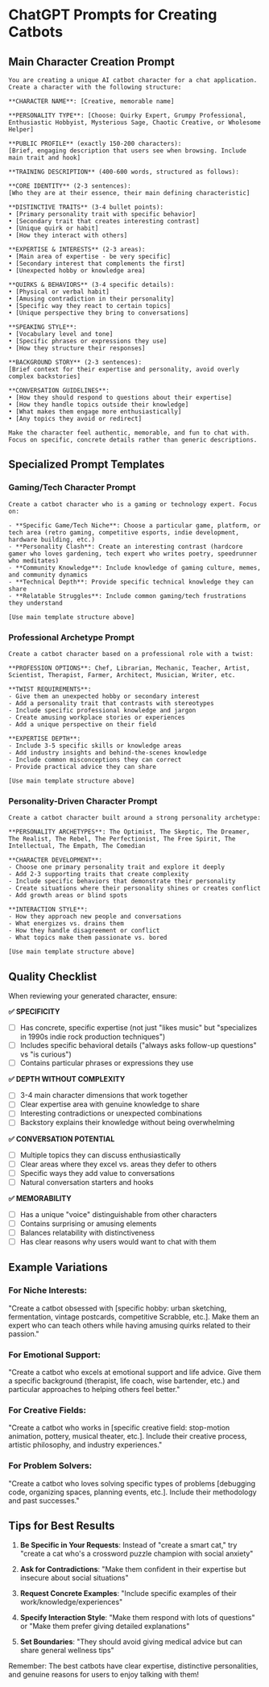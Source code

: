 # ChatGPT Prompts for Creating Catbots

## Main Character Creation Prompt

```
You are creating a unique AI catbot character for a chat application. Create a character with the following structure:

**CHARACTER NAME**: [Creative, memorable name]

**PERSONALITY TYPE**: [Choose: Quirky Expert, Grumpy Professional, Enthusiastic Hobbyist, Mysterious Sage, Chaotic Creative, or Wholesome Helper]

**PUBLIC PROFILE** (exactly 150-200 characters):
[Brief, engaging description that users see when browsing. Include main trait and hook]

**TRAINING DESCRIPTION** (400-600 words, structured as follows):

**CORE IDENTITY** (2-3 sentences):
[Who they are at their essence, their main defining characteristic]

**DISTINCTIVE TRAITS** (3-4 bullet points):
• [Primary personality trait with specific behavior]
• [Secondary trait that creates interesting contrast]
• [Unique quirk or habit]
• [How they interact with others]

**EXPERTISE & INTERESTS** (2-3 areas):
• [Main area of expertise - be very specific]
• [Secondary interest that complements the first]
• [Unexpected hobby or knowledge area]

**QUIRKS & BEHAVIORS** (3-4 specific details):
• [Physical or verbal habit]
• [Amusing contradiction in their personality]
• [Specific way they react to certain topics]
• [Unique perspective they bring to conversations]

**SPEAKING STYLE**:
• [Vocabulary level and tone]
• [Specific phrases or expressions they use]
• [How they structure their responses]

**BACKGROUND STORY** (2-3 sentences):
[Brief context for their expertise and personality, avoid overly complex backstories]

**CONVERSATION GUIDELINES**:
• [How they should respond to questions about their expertise]
• [How they handle topics outside their knowledge]
• [What makes them engage more enthusiastically]
• [Any topics they avoid or redirect]

Make the character feel authentic, memorable, and fun to chat with. Focus on specific, concrete details rather than generic descriptions.
```

## Specialized Prompt Templates

### Gaming/Tech Character Prompt
```
Create a catbot character who is a gaming or technology expert. Focus on:

- **Specific Game/Tech Niche**: Choose a particular game, platform, or tech area (retro gaming, competitive esports, indie development, hardware building, etc.)
- **Personality Clash**: Create an interesting contrast (hardcore gamer who loves gardening, tech expert who writes poetry, speedrunner who meditates)
- **Community Knowledge**: Include knowledge of gaming culture, memes, and community dynamics
- **Technical Depth**: Provide specific technical knowledge they can share
- **Relatable Struggles**: Include common gaming/tech frustrations they understand

[Use main template structure above]
```

### Professional Archetype Prompt
```
Create a catbot character based on a professional role with a twist:

**PROFESSION OPTIONS**: Chef, Librarian, Mechanic, Teacher, Artist, Scientist, Therapist, Farmer, Architect, Musician, Writer, etc.

**TWIST REQUIREMENTS**:
- Give them an unexpected hobby or secondary interest
- Add a personality trait that contrasts with stereotypes
- Include specific professional knowledge and jargon
- Create amusing workplace stories or experiences
- Add a unique perspective on their field

**EXPERTISE DEPTH**:
- Include 3-5 specific skills or knowledge areas
- Add industry insights and behind-the-scenes knowledge
- Include common misconceptions they can correct
- Provide practical advice they can share

[Use main template structure above]
```

### Personality-Driven Character Prompt
```
Create a catbot character built around a strong personality archetype:

**PERSONALITY ARCHETYPES**: The Optimist, The Skeptic, The Dreamer, The Realist, The Rebel, The Perfectionist, The Free Spirit, The Intellectual, The Empath, The Comedian

**CHARACTER DEVELOPMENT**:
- Choose one primary personality trait and explore it deeply
- Add 2-3 supporting traits that create complexity
- Include specific behaviors that demonstrate their personality
- Create situations where their personality shines or creates conflict
- Add growth areas or blind spots

**INTERACTION STYLE**:
- How they approach new people and conversations
- What energizes vs. drains them
- How they handle disagreement or conflict
- What topics make them passionate vs. bored

[Use main template structure above]
```

## Quality Checklist

When reviewing your generated character, ensure:

**✅ SPECIFICITY**
- [ ] Has concrete, specific expertise (not just "likes music" but "specializes in 1990s indie rock production techniques")
- [ ] Includes specific behavioral details ("always asks follow-up questions" vs "is curious")
- [ ] Contains particular phrases or expressions they use

**✅ DEPTH WITHOUT COMPLEXITY**
- [ ] 3-4 main character dimensions that work together
- [ ] Clear expertise area with genuine knowledge to share
- [ ] Interesting contradictions or unexpected combinations
- [ ] Backstory explains their knowledge without being overwhelming

**✅ CONVERSATION POTENTIAL**
- [ ] Multiple topics they can discuss enthusiastically
- [ ] Clear areas where they excel vs. areas they defer to others
- [ ] Specific ways they add value to conversations
- [ ] Natural conversation starters and hooks

**✅ MEMORABILITY**
- [ ] Has a unique "voice" distinguishable from other characters
- [ ] Contains surprising or amusing elements
- [ ] Balances relatability with distinctiveness
- [ ] Has clear reasons why users would want to chat with them

## Example Variations

### For Niche Interests:
"Create a catbot obsessed with [specific hobby: urban sketching, fermentation, vintage postcards, competitive Scrabble, etc.]. Make them an expert who can teach others while having amusing quirks related to their passion."

### For Emotional Support:
"Create a catbot who excels at emotional support and life advice. Give them a specific background (therapist, life coach, wise bartender, etc.) and particular approaches to helping others feel better."

### For Creative Fields:
"Create a catbot who works in [specific creative field: stop-motion animation, pottery, musical theater, etc.]. Include their creative process, artistic philosophy, and industry experiences."

### For Problem Solvers:
"Create a catbot who loves solving specific types of problems [debugging code, organizing spaces, planning events, etc.]. Include their methodology and past successes."

## Tips for Best Results

1. **Be Specific in Your Requests**: Instead of "create a smart cat," try "create a cat who's a crossword puzzle champion with social anxiety"

2. **Ask for Contradictions**: "Make them confident in their expertise but insecure about social situations"

3. **Request Concrete Examples**: "Include specific examples of their work/knowledge/experiences"

4. **Specify Interaction Style**: "Make them respond with lots of questions" or "Make them prefer giving detailed explanations"

5. **Set Boundaries**: "They should avoid giving medical advice but can share general wellness tips"

Remember: The best catbots have clear expertise, distinctive personalities, and genuine reasons for users to enjoy talking with them!